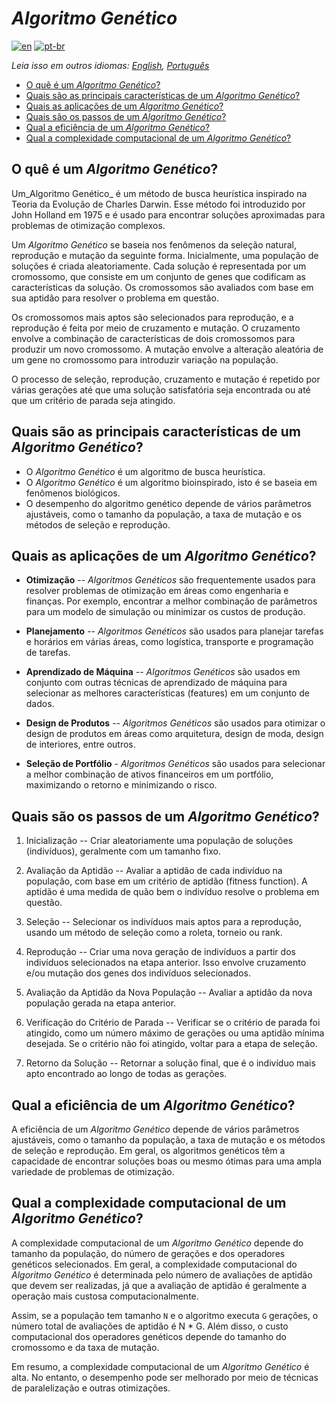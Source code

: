 # _Algoritmo Genético_

[![en](https://img.shields.io/badge/lang-en-red.svg)](./README.md) [![pt-br](https://img.shields.io/badge/lang-pt--br-green.svg)](README.pt-br.md)

_Leia isso em outros idiomas: [English](README.md), [Português](README.pt-br.md)_

- [O quê é um _Algoritmo Genético_?](#o-quê-é-um-algoritmo-genético)
- [Quais são as principais características de um _Algoritmo Genético_?](#quais-são-as-principais-características-de-um-algoritmo-genético)
- [Quais as aplicações de um _Algoritmo Genético_?](#quais-as-aplicações-de-um-algoritmo-genético)
- [Quais são os passos de um _Algoritmo Genético_?](#quais-são-os-passos-de-um-algoritmo-genético)
- [Qual a eficiência de um _Algoritmo Genético_?](#qual-a-eficiência-de-um-algoritmo-genético)
- [Qual a complexidade computacional de um _Algoritmo Genético_?](#qual-a-complexidade-computacional-de-um-algoritmo-genético)

## O quê é um _Algoritmo Genético_?

Um_Algoritmo Genético_ é um método de busca heurística inspirado na Teoria da Evolução de Charles Darwin. Esse método foi introduzido por John Holland em 1975 e é usado para encontrar soluções aproximadas para problemas de otimização complexos.

Um _Algoritmo Genético_ se baseia nos fenômenos da seleção natural, reprodução e mutação da seguinte forma. Inicialmente, uma população de soluções é criada aleatoriamente. Cada solução é representada por um cromossomo, que consiste em um conjunto de genes que codificam as características da solução. Os cromossomos são avaliados com base em sua aptidão para resolver o problema em questão.

Os cromossomos mais aptos são selecionados para reprodução, e a reprodução é feita por meio de cruzamento e mutação. O cruzamento envolve a combinação de características de dois cromossomos para produzir um novo cromossomo. A mutação envolve a alteração aleatória de um gene no cromossomo para introduzir variação na população.

O processo de seleção, reprodução, cruzamento e mutação é repetido por várias gerações até que uma solução satisfatória seja encontrada ou até que um critério de parada seja atingido.

## Quais são as principais características de um _Algoritmo Genético_?

- O _Algoritmo Genético_ é um algoritmo de busca heurística.
- O _Algoritmo Genético_ é um algoritmo bioinspirado, isto é se baseia em fenômenos biológicos.
- O desempenho do algoritmo genético depende de vários parâmetros ajustáveis, como o tamanho da população, a taxa de mutação e os métodos de seleção e reprodução.

## Quais as aplicações de um _Algoritmo Genético_?

- **Otimização** -- _Algoritmos Genéticos_ são frequentemente usados para resolver problemas de otimização em áreas como engenharia e finanças. Por exemplo, encontrar a melhor combinação de parâmetros para um modelo de simulação ou minimizar os custos de produção.

- **Planejamento** -- _Algoritmos Genéticos_ são usados para planejar tarefas e horários em várias áreas, como logística, transporte e programação de tarefas.

- **Aprendizado de Máquina** -- _Algoritmos Genéticos_ são usados em conjunto com outras técnicas de aprendizado de máquina para selecionar as melhores características (features) em um conjunto de dados.

- **Design de Produtos** -- _Algoritmos Genéticos_ são usados para otimizar o design de produtos em áreas como arquitetura, design de moda, design de interiores, entre outros.

- **Seleção de Portfólio** - _Algoritmos Genéticos_ são usados para selecionar a melhor combinação de ativos financeiros em um portfólio, maximizando o retorno e minimizando o risco.

## Quais são os passos de um _Algoritmo Genético_?

1. Inicialização -- Criar aleatoriamente uma população de soluções (indivíduos), geralmente com um tamanho fixo.

2. Avaliação da Aptidão -- Avaliar a aptidão de cada indivíduo na população, com base em um critério de aptidão (fitness function). A aptidão é uma medida de quão bem o indivíduo resolve o problema em questão.

3. Seleção -- Selecionar os indivíduos mais aptos para a reprodução, usando um método de seleção como a roleta, torneio ou rank.

4. Reprodução -- Criar uma nova geração de indivíduos a partir dos indivíduos selecionados na etapa anterior. Isso envolve cruzamento e/ou mutação dos genes dos indivíduos selecionados.

5. Avaliação da Aptidão da Nova População -- Avaliar a aptidão da nova população gerada na etapa anterior.

6. Verificação do Critério de Parada -- Verificar se o critério de parada foi atingido, como um número máximo de gerações ou uma aptidão mínima desejada. Se o critério não foi atingido, voltar para a etapa de seleção.

7. Retorno da Solução -- Retornar a solução final, que é o indivíduo mais apto encontrado ao longo de todas as gerações.

## Qual a eficiência de um _Algoritmo Genético_?

A eficiência de um _Algoritmo Genético_ depende de vários parâmetros ajustáveis, como o tamanho da população, a taxa de mutação e os métodos de seleção e reprodução. Em geral, os algoritmos genéticos têm a capacidade de encontrar soluções boas ou mesmo ótimas para uma ampla variedade de problemas de otimização.

## Qual a complexidade computacional de um _Algoritmo Genético_?

A complexidade computacional de um _Algoritmo Genético_ depende do tamanho da população, do número de gerações e dos operadores genéticos selecionados. Em geral, a complexidade computacional do _Algoritmo Genético_ é determinada pelo número de avaliações de aptidão que devem ser realizadas, já que a avaliação de aptidão é geralmente a operação mais custosa computacionalmente.

Assim, se a população tem tamanho `N` e o algoritmo executa `G` gerações, o número total de avaliações de aptidão é N * G. Além disso, o custo computacional dos operadores genéticos depende do tamanho do cromossomo e da taxa de mutação.

Em resumo, a complexidade computacional de um _Algoritmo Genético_ é alta. No entanto, o desempenho pode ser melhorado por meio de técnicas de paralelização e outras otimizações.
